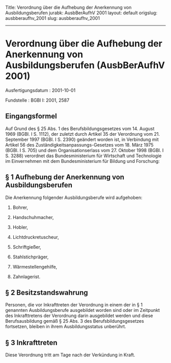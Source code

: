 Title: Verordnung über die Aufhebung der Anerkennung von Ausbildungsberufen
jurabk: AusbBerAufhV 2001
layout: default
origslug: ausbberaufhv_2001
slug: ausbberaufhv_2001

---

# Verordnung über die Aufhebung der Anerkennung von Ausbildungsberufen (AusbBerAufhV 2001)

Ausfertigungsdatum
:   2001-10-01

Fundstelle
:   BGBl I: 2001, 2587



## Eingangsformel

Auf Grund des § 25 Abs. 1 des Berufsbildungsgesetzes vom 14. August
1969 (BGBl. I S. 1112), der zuletzt durch Artikel 35 der Verordnung
vom 21. September 1997 (BGBl. I S. 2390) geändert worden ist, in
Verbindung mit Artikel 56 des Zuständigkeitsanpassungs-Gesetzes vom
18\. März 1975 (BGBl. I S. 705) und dem Organisationserlass vom 27.
Oktober 1998 (BGBl. I S. 3288) verordnet das Bundesministerium für
Wirtschaft und Technologie im Einvernehmen mit dem Bundesministerium
für Bildung und Forschung:


## § 1 Aufhebung der Anerkennung von Ausbildungsberufen

Die Anerkennung folgender Ausbildungsberufe wird aufgehoben:

1.  Bohrer,


2.  Handschuhmacher,


3.  Hobler,


4.  Lichtdruckretuscheur,


5.  Schriftgießer,


6.  Stahlstichpräger,


7.  Wärmestellengehilfe,


8.  Zahnlagerist.





## § 2 Besitzstandswahrung

Personen, die vor Inkrafttreten der Verordnung in einem der in § 1
genannten Ausbildungsberufe ausgebildet worden sind oder im Zeitpunkt
des Inkrafttretens der Verordnung darin ausgebildet werden und diese
Berufsausbildung gemäß § 25 Abs. 3 des Berufsbildungsgesetzes
fortsetzen, bleiben in ihrem Ausbildungsstatus unberührt.


## § 3 Inkrafttreten

Diese Verordnung tritt am Tage nach der Verkündung in Kraft.

